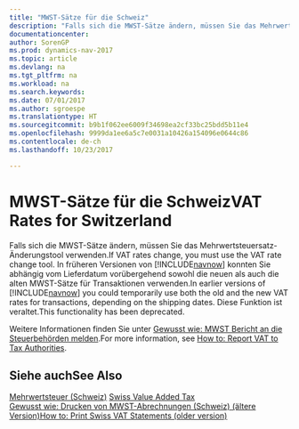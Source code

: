 ```yaml
---
title: "MWST-Sätze für die Schweiz"
description: "Falls sich die MWST-Sätze ändern, müssen Sie das Mehrwertsteuersatz-Änderungstool verwenden. In früheren Versionen von [!INCLUDE[navnow](../../includes/navnow_md.md)] konnten Sie abhängig vom Lieferdatum vorübergehend sowohl die neuen als auch die alten MWST-Sätze für Transaktionen verwenden. Diese Funktion ist veraltet."
documentationcenter: 
author: SorenGP
ms.prod: dynamics-nav-2017
ms.topic: article
ms.devlang: na
ms.tgt_pltfrm: na
ms.workload: na
ms.search.keywords: 
ms.date: 07/01/2017
ms.author: sgroespe
ms.translationtype: HT
ms.sourcegitcommit: b9b1f062ee6009f34698ea2cf33bc25bdd5b11e4
ms.openlocfilehash: 9999da1ee6a5c7e0031a10426a154096e0644c86
ms.contentlocale: de-ch
ms.lasthandoff: 10/23/2017

---
```

# <a name="vat-rates-for-switzerland"></a><span data-ttu-id="0d9bf-105">MWST-Sätze für die Schweiz</span><span class="sxs-lookup"><span data-stu-id="0d9bf-105">VAT Rates for Switzerland</span></span>
<span data-ttu-id="0d9bf-106">Falls sich die MWST-Sätze ändern, müssen Sie das Mehrwertsteuersatz-Änderungstool verwenden.</span><span class="sxs-lookup"><span data-stu-id="0d9bf-106">If VAT rates change, you must use the VAT rate change tool.</span></span> <span data-ttu-id="0d9bf-107">In früheren Versionen von [!INCLUDE[navnow](../../includes/navnow_md.md)] konnten Sie abhängig vom Lieferdatum vorübergehend sowohl die neuen als auch die alten MWST-Sätze für Transaktionen verwenden.</span><span class="sxs-lookup"><span data-stu-id="0d9bf-107">In earlier versions of [!INCLUDE[navnow](../../includes/navnow_md.md)] you could temporarily use both the old and the new VAT rates for transactions, depending on the shipping dates.</span></span> <span data-ttu-id="0d9bf-108">Diese Funktion ist veraltet.</span><span class="sxs-lookup"><span data-stu-id="0d9bf-108">This functionality has been deprecated.</span></span>  

<span data-ttu-id="0d9bf-109">Weitere Informationen finden Sie unter [Gewusst wie: MWST Bericht an die Steuerbehörden melden](../../finance-how-report-vat.md).</span><span class="sxs-lookup"><span data-stu-id="0d9bf-109">For more information, see [How to: Report VAT to Tax Authorities](../../finance-how-report-vat.md).</span></span>  

## <a name="see-also"></a><span data-ttu-id="0d9bf-110">Siehe auch</span><span class="sxs-lookup"><span data-stu-id="0d9bf-110">See Also</span></span>  
 <span data-ttu-id="0d9bf-111">[Mehrwertsteuer (Schweiz)](swiss-value-added-tax.md) </span><span class="sxs-lookup"><span data-stu-id="0d9bf-111">[Swiss Value Added Tax](swiss-value-added-tax.md) </span></span>  
 [<span data-ttu-id="0d9bf-112">Gewusst wie: Drucken von MWST-Abrechnungen (Schweiz) (ältere Version)</span><span class="sxs-lookup"><span data-stu-id="0d9bf-112">How to: Print Swiss VAT Statements (older version)</span></span>](how-to-print-swiss-vat-statements-older-version-.md)


